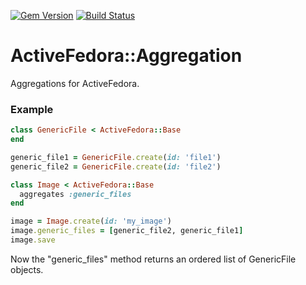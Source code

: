 [![Gem Version](https://badge.fury.io/rb/activefedora-aggregation.svg)](http://badge.fury.io/rb/activefedora-aggregation) [![Build Status](https://travis-ci.org/curationexperts/activefedora-aggregation.svg?branch=v0.1.0)](https://travis-ci.org/curationexperts/activefedora-aggregation)
# ActiveFedora::Aggregation

Aggregations for ActiveFedora.

### Example
```ruby
class GenericFile < ActiveFedora::Base
end

generic_file1 = GenericFile.create(id: 'file1')
generic_file2 = GenericFile.create(id: 'file2')

class Image < ActiveFedora::Base
  aggregates :generic_files
end

image = Image.create(id: 'my_image')
image.generic_files = [generic_file2, generic_file1]
image.save

```

Now the "generic\_files" method returns an ordered list of GenericFile objects.
